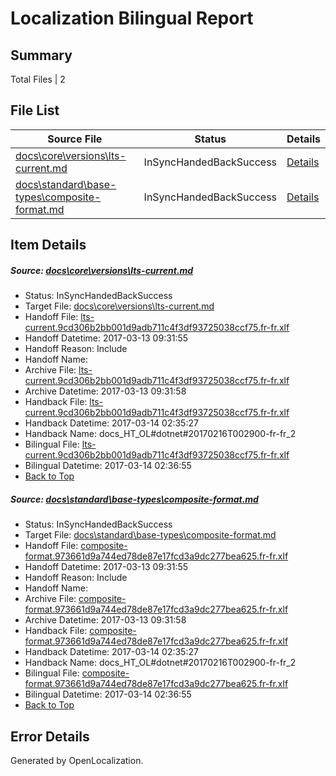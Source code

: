 # <a name='report-top'></a> Localization Bilingual Report

## Summary
 Total Files | 2

## File List
 Source File | Status | Details 
 ----------- | ------ | ------- 
 [docs\core\versions\lts-current.md](https://github.com/dotnet/docs/blob/3845ec46cbd1f65abd9b78f7b81487efed9de2f2/docs/core/versions/lts-current.md) | InSyncHandedBackSuccess | [Details](#582a521e6a30b740465890b6cb8c773061a98ea6117)
 [docs\standard\base-types\composite-format.md](https://github.com/dotnet/docs/blob/3845ec46cbd1f65abd9b78f7b81487efed9de2f2/docs/standard/base-types/composite-format.md) | InSyncHandedBackSuccess | [Details](#5b61b4736880d57f02070150d8613d860505b2683332)

## Item Details
##### <a name='582a521e6a30b740465890b6cb8c773061a98ea6117'></a> Source: [docs\core\versions\lts-current.md](https://github.com/dotnet/docs/blob/3845ec46cbd1f65abd9b78f7b81487efed9de2f2/docs/core/versions/lts-current.md)
* Status: InSyncHandedBackSuccess
* Target File: [docs\core\versions\lts-current.md](https://github.com/dotnet/docs.fr-fr/blob/baf94f0a664b7b7b49ccec8fb97a211a5cf1e5c5/docs/core/versions/lts-current.md)
* Handoff File: [lts-current.9cd306b2bb001d9adb711c4f3df93725038ccf75.fr-fr.xlf](https://github.com/dotnet/docs.handoff/blob/3696b1d5a29279b3bea53ba920251b48bfd4d8f9/ol-handoff/dotnet/docs.fr-fr/master/dotnet-core/lts-current.9cd306b2bb001d9adb711c4f3df93725038ccf75.fr-fr.xlf)
* Handoff Datetime: 2017-03-13 09:31:55
* Handoff Reason: Include
* Handoff Name: 
* Archive File: [lts-current.9cd306b2bb001d9adb711c4f3df93725038ccf75.fr-fr.xlf](https://github.com/dotnet/docs.handoff/blob/a68d5b613fb4d28734fc30e307c606126bf56c05/ol-archive/dotnet/docs.fr-fr/master/dotnet-core/lts-current.9cd306b2bb001d9adb711c4f3df93725038ccf75.fr-fr.xlf)
* Archive Datetime: 2017-03-13 09:31:58
* Handback File: [lts-current.9cd306b2bb001d9adb711c4f3df93725038ccf75.fr-fr.xlf](https://github.com/dotnet/docs.handback/blob/6bcc50b43f48f46297049fa4b8fee8f3c326ce7b/ol-handback/dotnet/docs.fr-fr/master/dotnet-core/lts-current.9cd306b2bb001d9adb711c4f3df93725038ccf75.fr-fr.xlf)
* Handback Datetime: 2017-03-14 02:35:27
* Handback Name: docs_HT_OL#dotnet#20170216T002900-fr-fr_2
* Bilingual File: [lts-current.9cd306b2bb001d9adb711c4f3df93725038ccf75.fr-fr.xlf](https://github.com/dotnet/docs.handback/blob/6bcc50b43f48f46297049fa4b8fee8f3c326ce7b/ol-handback/dotnet/docs.fr-fr/master/dotnet-core/lts-current.9cd306b2bb001d9adb711c4f3df93725038ccf75.fr-fr.xlf)
* Bilingual Datetime: 2017-03-14 02:36:55
* [Back to Top](#report-top)

##### <a name='5b61b4736880d57f02070150d8613d860505b2683332'></a> Source: [docs\standard\base-types\composite-format.md](https://github.com/dotnet/docs/blob/3845ec46cbd1f65abd9b78f7b81487efed9de2f2/docs/standard/base-types/composite-format.md)
* Status: InSyncHandedBackSuccess
* Target File: [docs\standard\base-types\composite-format.md](https://github.com/dotnet/docs.fr-fr/blob/baf94f0a664b7b7b49ccec8fb97a211a5cf1e5c5/docs/standard/base-types/composite-format.md)
* Handoff File: [composite-format.973661d9a744ed78de87e17fcd3a9dc277bea625.fr-fr.xlf](https://github.com/dotnet/docs.handoff/blob/3696b1d5a29279b3bea53ba920251b48bfd4d8f9/ol-handoff/dotnet/docs.fr-fr/master/dotnet-core/composite-format.973661d9a744ed78de87e17fcd3a9dc277bea625.fr-fr.xlf)
* Handoff Datetime: 2017-03-13 09:31:55
* Handoff Reason: Include
* Handoff Name: 
* Archive File: [composite-format.973661d9a744ed78de87e17fcd3a9dc277bea625.fr-fr.xlf](https://github.com/dotnet/docs.handoff/blob/a68d5b613fb4d28734fc30e307c606126bf56c05/ol-archive/dotnet/docs.fr-fr/master/dotnet-core/composite-format.973661d9a744ed78de87e17fcd3a9dc277bea625.fr-fr.xlf)
* Archive Datetime: 2017-03-13 09:31:58
* Handback File: [composite-format.973661d9a744ed78de87e17fcd3a9dc277bea625.fr-fr.xlf](https://github.com/dotnet/docs.handback/blob/6bcc50b43f48f46297049fa4b8fee8f3c326ce7b/ol-handback/dotnet/docs.fr-fr/master/dotnet-core/composite-format.973661d9a744ed78de87e17fcd3a9dc277bea625.fr-fr.xlf)
* Handback Datetime: 2017-03-14 02:35:27
* Handback Name: docs_HT_OL#dotnet#20170216T002900-fr-fr_2
* Bilingual File: [composite-format.973661d9a744ed78de87e17fcd3a9dc277bea625.fr-fr.xlf](https://github.com/dotnet/docs.handback/blob/6bcc50b43f48f46297049fa4b8fee8f3c326ce7b/ol-handback/dotnet/docs.fr-fr/master/dotnet-core/composite-format.973661d9a744ed78de87e17fcd3a9dc277bea625.fr-fr.xlf)
* Bilingual Datetime: 2017-03-14 02:36:55
* [Back to Top](#report-top)


## Error Details

Generated by OpenLocalization.
